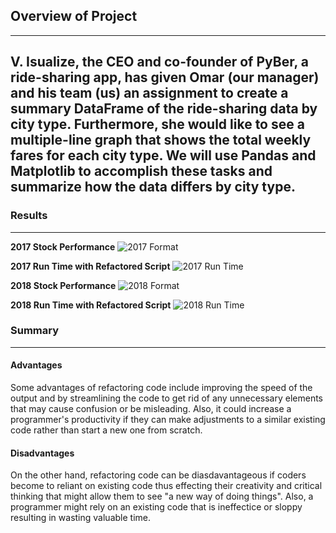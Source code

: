 ## Overview of Project
---
V. Isualize, the CEO and co-founder of PyBer, a ride-sharing app, has given Omar (our manager) and his team (us) an assignment to create a summary DataFrame of the ride-sharing data by city type. Furthermore, she would like to see a multiple-line graph that shows the total weekly fares for each city type. We will use Pandas and Matplotlib to accomplish these tasks and summarize how the data differs by city type.
---

### Results
---
**2017 Stock Performance**
![2017 Format](https://user-images.githubusercontent.com/70344787/112780874-f89a5700-9006-11eb-8207-ad904e4ed608.PNG)

**2017 Run Time with Refactored Script**
![2017 Run Time](https://user-images.githubusercontent.com/70344787/112781050-5af35780-9007-11eb-8521-58f2d837b12f.PNG)

**2018 Stock Performance**
![2018 Format](https://user-images.githubusercontent.com/70344787/112781064-5fb80b80-9007-11eb-8c8f-60298c878e9f.PNG)

**2018 Run Time with Refactored Script**
![2018 Run Time](https://user-images.githubusercontent.com/70344787/112781077-634b9280-9007-11eb-8a88-6d1aaba88ff3.PNG)


### Summary
---

#### Advantages
Some advantages of refactoring code include improving the speed of the output and by streamlining the code to get rid of any unnecessary elements that may cause confusion or be misleading. Also, it could increase a programmer's productivity if they can make adjustments to a similar existing code rather than start a new one from scratch.

#### Disadvantages
On the other hand, refactoring code can be diasdavantageous if coders become to reliant on existing code thus effecting their creativity and critical thinking that might allow them to see "a new way of doing things". Also, a programmer might rely on an existing code that is ineffectice or sloppy resulting in wasting valuable time.


